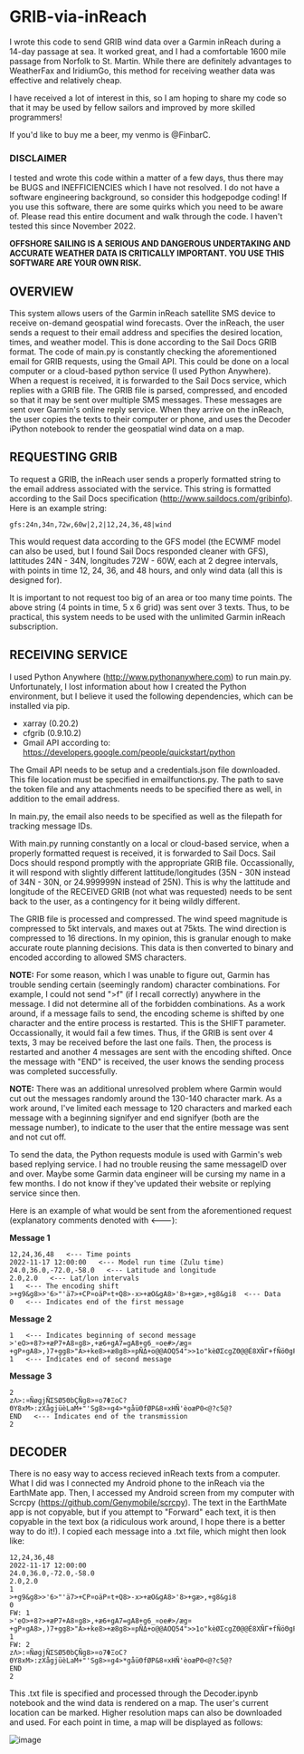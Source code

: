 # GRIB-via-inReach
I wrote this code to send GRIB wind data over a Garmin inReach during a 14-day passage at sea. It worked great, and I had a comfortable 1600 mile passage from Norfolk to St. Martin. While there are definitely advantages to WeatherFax and IridiumGo, this method for receiving weather data was effective and relatively cheap.

I have received a lot of interest in this, so I am hoping to share my code so that it may be used by fellow sailors and improved by more skilled programmers!

If you'd like to buy me a beer, my venmo is @FinbarC.

### DISCLAIMER

I tested and wrote this code within a matter of a few days, thus there may be BUGS and INEFFICIENCIES which I have not resolved. I do not have a software engineering background, so consider this hodgepodge coding! If you use this software, there are some quirks which you need to be aware of. Please read this entire document and walk through the code. I haven't tested this since November 2022.

**OFFSHORE SAILING IS A SERIOUS AND DANGEROUS UNDERTAKING AND ACCURATE WEATHER DATA IS CRITICALLY IMPORTANT. YOU USE THIS SOFTWARE ARE YOUR OWN RISK.**

## OVERVIEW

This system allows users of the Garmin inReach satellite SMS device to receive on-demand geospatial wind forecasts. Over the inReach, the user sends a request to their email address and specifies the desired location, times, and weather model. This is done according to the Sail Docs GRIB format. The code of main.py is constantly checking the aforementioned email for GRIB requests, using the Gmail API. This could be done on a local computer or a cloud-based python service (I used Python Anywhere). When a request is received, it is forwarded to the Sail Docs service, which replies with a GRIB file. The GRIB file is parsed, compressed, and encoded so that it may be sent over multiple SMS messages. These messages are sent over Garmin's online reply service. When they arrive on the inReach, the user copies the texts to their computer or phone, and uses the Decoder iPython notebook to render the geospatial wind data on a map.

## REQUESTING GRIB

To request a GRIB, the inReach user sends a properly formatted string to the email address associated with the service. This string is formatted according to the Sail Docs specification (http://www.saildocs.com/gribinfo). Here is an example string:

```
gfs:24n,34n,72w,60w|2,2|12,24,36,48|wind
```

This would request data according to the GFS model (the ECWMF model can also be used, but I found Sail Docs responded cleaner with GFS), lattitudes 24N - 34N, longitudes 72W - 60W, each at 2 degree intervals, with points in time 12, 24, 36, and 48 hours, and only wind data (all this is designed for).

It is important to not request too big of an area or too many time points. The above string (4 points in time, 5 x 6 grid) was sent over 3 texts. Thus, to be practical, this system needs to be used with the unlimited Garmin inReach subscription.

## RECEIVING SERVICE

I used Python Anywhere (http://www.pythonanywhere.com) to run main.py. Unfortunately, I lost information about how I created the Python environment, but I believe it used the following dependencies, which can be installed via pip.

- xarray (0.20.2)
- cfgrib (0.9.10.2)
- Gmail API according to: https://developers.google.com/people/quickstart/python

The Gmail API needs to be setup and a credentials.json file downloaded. This file location must be specified in emailfunctions.py. The path to save the token file and any attachments needs to be specified there as well, in addition to the email address.

In main.py, the email also needs to be specified as well as the filepath for tracking message IDs.

With main.py running constantly on a local or cloud-based service, when a properly formatted request is received, it is forwarded to Sail Docs. Sail Docs should respond promptly with the appropriate GRIB file. Occassionally, it will respond with slightly different lattitude/longitudes (35N - 30N instead of 34N - 30N, or 24.999999N instead of 25N). This is why the lattitude and longitude of the RECEIVED GRIB (not what was requested) needs to be sent back to the user, as a contingency for it being wildly different.

The GRIB file is processed and compressed. The wind speed magnitude is compressed to 5kt intervals, and maxes out at 75kts. The wind direction is compressed to 16 directions. In my opinion, this is granular enough to make accurate route planning decisions. This data is then converted to binary and encoded according to allowed SMS characters.

**NOTE:** For some reason, which I was unable to figure out, Garmin has trouble sending certain (seemingly random) character combinations. For example, I could not send ">f" (if I recall correctly) anywhere in the message. I did not determine all of the forbidden combinations. As a work around, if a message fails to send, the encoding scheme is shifted by one character and the entire process is restarted. This is the SHIFT parameter. Occassionally, it would fail a few times. Thus, if the GRIB is sent over 4 texts, 3 may be received before the last one fails. Then, the process is restarted and another 4 messages are sent with the encoding shifted. Once the message with "END" is received, the user knows the sending process was completed successfully.

**NOTE:** There was an additional unresolved problem where Garmin would cut out the messages randomly around the 130-140 character mark. As a work around, I've limited each message to 120 characters and marked each message with a beginning signifyer and end signifyer (both are the message number), to indicate to the user that the entire message was sent and not cut off.

To send the data, the Python requests module is used with Garmin's web based replying service. I had no trouble reusing the same messageID over and over. Maybe some Garmin data engineer will be cursing my name in a few months. I do not know if they've updated their website or replying service since then.

Here is an example of what would be sent from the aforementioned request (explanatory comments denoted with <---):

**Message 1**
```
12,24,36,48   <--- Time points
2022-11-17 12:00:00   <--- Model run time (Zulu time)
24.0,36.0,-72.0,-58.0   <--- Latitude and longitude
2.0,2.0   <--- Lat/lon intervals
1   <--- The encoding shift
>+g9&g8>>'6>"'ä7>+CP¤oäP¤t+Q8>-x>+æO&gA8>'8>+gæ>,+g8&gi8  <--- Data
0   <--- Indicates end of the first message
```

**Message 2**
```
1   <--- Indicates beginning of second message
>'eO>+8?>+æP7+A8¤g8>,+æ6+gA7=gA8+g6_¤oe#>/æg¤+gP¤gA8>,)7+gg8>"A>+ke8>+æ8g8>¤pÑΔ+o@@AOQ54">>1o"kèØΣcgZΘ@@É8XÑΓ+fÑöΘgFñhH0
1   <--- Indicates end of second message
```

**Message 3**
```
2
zΛ>:¤ÑøgjÑΣSØ5ΘbÇÑg8>¤o7ΦΞoC?ΘY8xM>:zXågjüèLaM+"'Sg8>¤g4>*gåüΘfØP&8¤xHÑ'èoæP0<@?c5@?
END   <--- Indicates end of the transmission
2
```

## DECODER

There is no easy way to access recieved inReach texts from a computer. What I did was I connected my Android phone to the inReach via the EarthMate app. Then, I accessed my Android screen from my computer with Scrcpy (https://github.com/Genymobile/scrcpy). The text in the EarthMate app is not copyable, but if you attempt to "Forward" each text, it is then copyable in the text box (a ridiculous work around, I hope there is a better way to do it!). I copied each message into a .txt file, which might then look like:

```
12,24,36,48
2022-11-17 12:00:00
24.0,36.0,-72.0,-58.0
2.0,2.0
1
>+g9&g8>>'6>"'ä7>+CP¤oäP¤t+Q8>-x>+æO&gA8>'8>+gæ>,+g8&gi8
0
FW: 1
>'eO>+8?>+æP7+A8¤g8>,+æ6+gA7=gA8+g6_¤oe#>/æg¤+gP¤gA8>,)7+gg8>"A>+ke8>+æ8g8>¤pÑΔ+o@@AOQ54">>1o"kèØΣcgZΘ@@É8XÑΓ+fÑöΘgFñhH0
1
FW: 2
zΛ>:¤ÑøgjÑΣSØ5ΘbÇÑg8>¤o7ΦΞoC?ΘY8xM>:zXågjüèLaM+"'Sg8>¤g4>*gåüΘfØP&8¤xHÑ'èoæP0<@?c5@?
END
2
```

This .txt file is specified and processed through the Decoder.ipynb notebook and the wind data is rendered on a map. The user's current location can be marked. Higher resolution maps can also be downloaded and used. For each point in time, a map will be displayed as follows:

![image](https://user-images.githubusercontent.com/41167102/235323713-8fc52550-401d-4bbf-b5bd-ec1af6ec1059.png)
